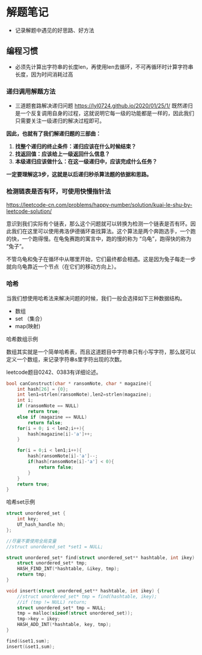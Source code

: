# 解题笔记
* 记录解题中遇见的好思路、好方法

## 编程习惯
- 必须先计算出字符串的长度len，再使用len去循环，不可再循环时计算字符串长度，因为时间消耗过高

### 递归调用解题方法
* 三道题套路解决递归问题
https://lyl0724.github.io/2020/01/25/1/
既然递归是一个反复调用自身的过程，这就说明它每一级的功能都是一样的，因此我们只需要关注一级递归的解决过程即可。

**因此，也就有了我们解递归题的三部曲：**

1. **找整个递归的终止条件：递归应该在什么时候结束？**
2. **找返回值：应该给上一级返回什么信息？**
3. **本级递归应该做什么：在这一级递归中，应该完成什么任务？**

**一定要理解这3步，这就是以后递归秒杀算法题的依据和思路。**

### 检测链表是否有环，可使用快慢指针法
https://leetcode-cn.com/problems/happy-number/solution/kuai-le-shu-by-leetcode-solution/

意识到我们实际有个链表，那么这个问题就可以转换为检测一个链表是否有环。因此我们在这里可以使用弗洛伊德循环查找算法。这个算法是两个奔跑选手，一个跑的快，一个跑得慢。在龟兔赛跑的寓言中，跑的慢的称为 “乌龟”，跑得快的称为 “兔子”。

不管乌龟和兔子在循环中从哪里开始，它们最终都会相遇。这是因为兔子每走一步就向乌龟靠近一个节点（在它们的移动方向上）。

### 哈希
当我们想使用哈希法来解决问题的时候，我们一般会选择如下三种数据结构。

- 数组
- set （集合）
- map(映射)

哈希数组示例

数组其实就是一个简单哈希表，而且这道题目中字符串只有小写字符，那么就可以定义一个数组，来记录字符串s里字符出现的次数。

leetcode题目0242、0383有详细论述。
```c
bool canConstruct(char * ransomNote, char * magazine){
    int hash[26] = {0};
    int len1=strlen(ransomNote),len2=strlen(magazine);
    int i;
    if (ransomNote == NULL)
        return true;
    else if (magazine == NULL)
        return false;
    for(i = 0; i < len2;i++){
        hash[magazine[i]-'a']++;
    }

    for(i = 0;i < len1;i++){
        hash[ransomNote[i]-'a']--;   
        if(hash[ransomNote[i]-'a'] < 0){
            return false;
        }
    }
    return true;
}
```

哈希set示例
```c
struct unordered_set {
    int key;
    UT_hash_handle hh;
};

//尽量不要使用全局变量
//struct unordered_set *set1 = NULL;

struct unordered_set* find(struct unordered_set** hashtable, int ikey) {
    struct unordered_set* tmp;
    HASH_FIND_INT(*hashtable, &ikey, tmp);
    return tmp;
}

void insert(struct unordered_set** hashtable, int ikey) {
    //struct unordered_set* tmp = find(hashtable, ikey);
    //if (tmp != NULL) return;
    struct unordered_set* tmp = NULL;
    tmp = malloc(sizeof(struct unordered_set));
    tmp->key = ikey;
    HASH_ADD_INT(*hashtable, key, tmp);
}

find(&set1,sum);
insert(&set1,sum);
```